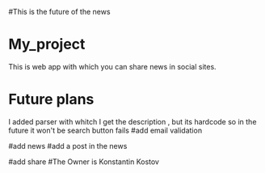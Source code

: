 #This is the future of the  news
# My_project
This is web app with which you can share news in social sites.
# Future plans
I added parser with whitch I get the description , but its hardcode  so in the future it won't be
search button fails
#add email validation

#add news 
#add a post in the news

#add share 
#The Owner is Konstantin Kostov
